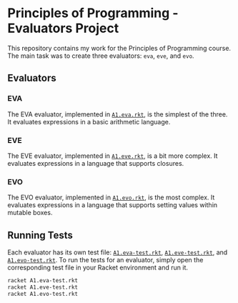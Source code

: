 # Principles of Programming - Evaluators Project

This repository contains my work for the Principles of Programming course. The main task was to create three evaluators: `eva`, `eve`, and `evo`.

## Evaluators

### EVA
The EVA evaluator, implemented in [`A1.eva.rkt`](command:_github.copilot.openRelativePath?%5B%22A1.eva.rkt%22%5D "A1.eva.rkt"), is the simplest of the three. It evaluates expressions in a basic arithmetic language.

### EVE
The EVE evaluator, implemented in [`A1.eve.rkt`](command:_github.copilot.openRelativePath?%5B%22A1.eve.rkt%22%5D "A1.eve.rkt"), is a bit more complex. It evaluates expressions in a language that supports closures.

### EVO
The EVO evaluator, implemented in [`A1.evo.rkt`](command:_github.copilot.openRelativePath?%5B%22A1.evo.rkt%22%5D "A1.evo.rkt"), is the most complex. It evaluates expressions in a language that supports setting values within mutable boxes.

## Running Tests

Each evaluator has its own test file: [`A1.eva-test.rkt`](command:_github.copilot.openRelativePath?%5B%22A1.eva-test.rkt%22%5D "A1.eva-test.rkt"), [`A1.eve-test.rkt`](command:_github.copilot.openRelativePath?%5B%22A1.eve-test.rkt%22%5D "A1.eve-test.rkt"), and [`A1.evo-test.rkt`](command:_github.copilot.openRelativePath?%5B%22A1.evo-test.rkt%22%5D "A1.evo-test.rkt"). To run the tests for an evaluator, simply open the corresponding test file in your Racket environment and run it.

```sh
racket A1.eva-test.rkt
racket A1.eve-test.rkt
racket A1.evo-test.rkt
```
